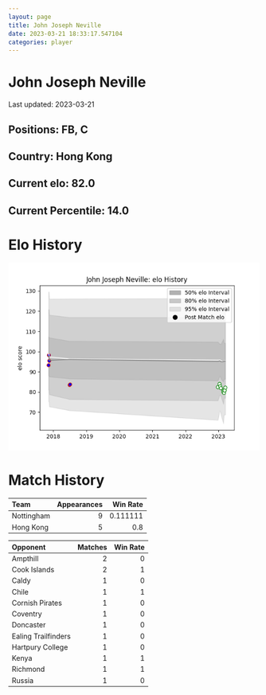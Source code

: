 ```yaml
---  
layout: page  
title: John Joseph Neville  
date: 2023-03-21 18:33:17.547104  
categories: player  
---
```

# John Joseph Neville


Last updated: 2023-03-21
## Positions: FB, C

## Country: Hong Kong

## Current elo: 82.0

## Current Percentile: 14.0

# Elo History


![elo history](history_JohnJosephNeville.png)
# Match History


| Team       |   Appearances |   Win Rate |
|:-----------|--------------:|-----------:|
| Nottingham |             9 |   0.111111 |
| Hong Kong  |             5 |   0.8      |

| Opponent            |   Matches |   Win Rate |
|:--------------------|----------:|-----------:|
| Ampthill            |         2 |          0 |
| Cook Islands        |         2 |          1 |
| Caldy               |         1 |          0 |
| Chile               |         1 |          1 |
| Cornish Pirates     |         1 |          0 |
| Coventry            |         1 |          0 |
| Doncaster           |         1 |          0 |
| Ealing Trailfinders |         1 |          0 |
| Hartpury College    |         1 |          0 |
| Kenya               |         1 |          1 |
| Richmond            |         1 |          1 |
| Russia              |         1 |          0 |